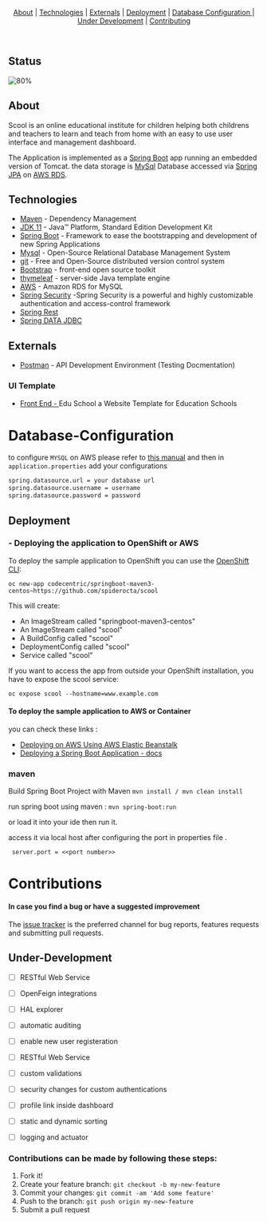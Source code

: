 <p align="center">
  <a href="#about" title="About">About</a> |
  <a href="#Technologies" title="Technologies">Technologies</a> |
  <a href="#Externals" title="Externals">Externals</a> |
  <a href="#Deployment" title="Deployment">Deployment</a> |
  <a href="#Database-Configuration " title="Database Configuration ">Database Configuration </a> |
  <a href="#Under-Development" title="Under Development">Under Development</a> |
  <a href="#Contributions" title="Contributing">Contributing</a>
</p>

<br>

## Status 

![80%](https://progress-bar.dev/80/?title=Done)
<br /> 

## About 
Scool is an online educational institute for children helping both childrens and teachers to learn and teach from home with an easy to use user interface and management 
dashboard.

The Application is implemented as a [Spring Boot](https://projects.spring.io/spring-boot/) app running an embedded version of Tomcat. the data storage is 
[MySql](https://www.mysql.com/) Database accessed via [Spring JPA](https://projects.spring.io/spring-data-jpa/) on [AWS RDS](https://aws.amazon.com/rds/mysql/).

## Technologies

* 	[Maven](https://maven.apache.org/) - Dependency Management
* 	[JDK 11](https://www.oracle.com/java/technologies/javase-jdk11-downloads.html) - Java™ Platform, Standard Edition Development Kit
* 	[Spring Boot](https://spring.io/projects/spring-boot) - Framework to ease the bootstrapping and development of new Spring Applications
* 	[Mysql](https://www.mysql.com/) - Open-Source Relational Database Management System
* 	[git](https://git-scm.com/) - Free and Open-Source distributed version control system
*   [Bootstrap](https://getbootstrap.com/) - front-end open source toolkit
*   [thymeleaf](http://thymeleaf.org/) - server-side Java template engine
*   [AWS](https://aws.amazon.com/rds/mysql/) - Amazon RDS for MySQL
*   [Spring Security](https://spring.io/projects/spring-security) -Spring Security is a powerful and highly customizable authentication and access-control framework
*   [Spring Rest](https://spring.io/guides/tutorials/rest/)
*   [Spring DATA JDBC](https://spring.io/projects/spring-data-jdbc)
## Externals

* [Postman](https://www.getpostman.com/) - API Development Environment (Testing Docmentation)

### UI Template 
* [Front End - ](https://w3layouts.com/template/edu-school-a-website-template-for-education-schools/) 
Edu School a Website Template for Education Schools

# Database-Configuration 

to configure `MYSQL` on AWS please refer to [this manual](https://docs.aws.amazon.com/AmazonRDS/latest/UserGuide/CHAP_GettingStarted.CreatingConnecting.MySQL.html) 
and then in `application.properties` add your configurations 
```bash 
spring.datasource.url = your database url
spring.datasource.username = username
spring.datasource.password = password
```

## Deployment
### - Deploying the application to OpenShift or AWS


To deploy the sample application to OpenShift you can use the [OpenShift CLI](https://docs.openshift.org/latest/cli_reference/index.html):

```shell
oc new-app codecentric/springboot-maven3-centos~https://github.com/spiderocta/scool

```

This will create:

* An ImageStream called "springboot-maven3-centos"
* An ImageStream called "scool"
* A BuildConfig called "scool"
* DeploymentConfig called "scool"
* Service called "scool"

If you want to access the app from outside your OpenShift installation, you have to expose the scool service:

```shell
oc expose scool --hostname=www.example.com
```

#### To deploy the sample application to AWS or Container

you can check these links :
* [Deploying on AWS Using AWS Elastic Beanstalk](https://aws.amazon.com/blogs/devops/deploying-a-spring-boot-application-on-aws-using-aws-elastic-beanstalk/)
* [Deploying a Spring Boot Application - docs](https://docs.spring.io/spring-boot/docs/current/reference/html/deployment.html)



### maven

Build Spring Boot Project with Maven `mvn install / mvn clean install`

run spring boot using maven : `mvn spring-boot:run`

or load it into your ide then run it. 

access it via local host after configuring the port in properties file . 
``` 
 server.port = <<port number>>
```


# Contributions

#### In case you find a bug or have a suggested improvement
The [issue tracker](https://github.com/spiderocta/scool/issues) is the preferred channel for bug reports, features requests and submitting pull requests.

## Under-Development

- [ ] RESTful Web Service
- [ ] OpenFeign integrations
- [ ] HAL explorer
- [ ] automatic auditing
- [ ] enable new user registeration
- [ ] RESTful Web Service
- [ ] custom validations
- [ ] security changes for custom authentications
- [ ] profile link inside dashboard
- [ ] static and dynamic sorting
- [ ] logging and actuator


### Contributions can be made by following these steps:

1. Fork it!
2. Create your feature branch: `git checkout -b my-new-feature`
3. Commit your changes: `git commit -am 'Add some feature'`
4. Push to the branch: `git push origin my-new-feature`
5. Submit a pull request
